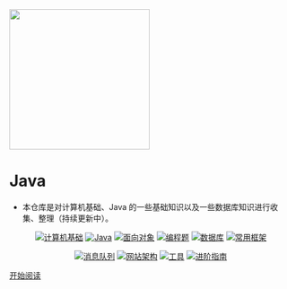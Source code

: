 <img width="250px" src="https://gitee.com/duhouan/ImagePro/raw/master/logo_1.png">

# Java

- 本仓库是对计算机基础、Java 的一些基础知识以及一些数据库知识进行收集、整理（持续更新中）。



<p align="center">
    <a href="https://duhouan.github.io/Java/#/?id=%e2%9c%8f%ef%b8%8f-%e8%ae%a1%e7%ae%97%e6%9c%ba%e5%9f%ba%e7%a1%80"><img src="https://img.shields.io/badge/basics-计算机基础-brightgreen.svg" alt="计算机基础"/></a>
    <a href="https://duhouan.github.io/Java/#/?id=%e2%98%95%ef%b8%8f-java"><img src="https://img.shields.io/badge/java-Java-green.svg" alt="Java"/></a>
    <a href="https://duhouan.github.io/Java/#/?id=%f0%9f%91%ab-%e9%9d%a2%e5%90%91%e5%af%b9%e8%b1%a1"><img src="https://img.shields.io/badge/OO-面向对象-yellow.svg" alt="面向对象"/></a>
    <a href="https://duhouan.github.io/Java/#/?id=%f0%9f%93%9d-%e7%bc%96%e7%a8%8b%e9%a2%98"><img src="https://img.shields.io/badge/programming-编程题-orange.svg" alt="编程题"/></a>
    <a href="https://duhouan.github.io/Java/#/?id=%f0%9f%92%be-%e6%95%b0%e6%8d%ae%e5%ba%93"><img src="https://img.shields.io/badge/database-数据库-red.svg" alt="数据库"/></a>
    <a href="https://duhouan.github.io/Java/#/?id=%f0%9f%8e%a8-%e5%b8%b8%e7%94%a8%e6%a1%86%e6%9e%b6"><img src="https://img.shields.io/badge/framework-常用框架-blue.svg" alt="常用框架"/></a>
</p>
<p align="center"> 
	<a href="https://duhouan.github.io/Java/#/?id=%f0%9f%94%a8-%e6%b6%88%e6%81%af%e9%98%9f%e5%88%97"><img src="https://img.shields.io/badge/mq-消息队列-important.svg" alt="消息队列"/></a>  
	<a href="https://duhouan.github.io/Java/#/?id=%f0%9f%93%96-%e7%bd%91%e7%ab%99%e6%9e%b6%e6%9e%84"><img src="https://img.shields.io/badge/website-网站架构-lightgrey.svg" alt="网站架构"/></a>
    <a href="https://duhouan.github.io/Java/#/?id=%f0%9f%92%bb-%e5%b7%a5%e5%85%b7"><img src="https://img.shields.io/badge/tools-工具-blueviolet.svg" alt="工具"/></a>
	<a href="https://duhouan.github.io/Java/#/?id=%f0%9f%94%a7-%e8%bf%9b%e9%98%b6%e6%8c%87%e5%8d%97"><img src="https://img.shields.io/badge/advance-进阶指南-9cf.svg" alt="进阶指南"/></a>
</p>


[开始阅读](./README.md)